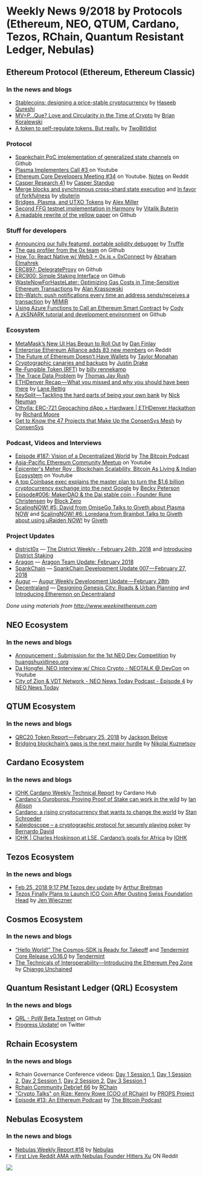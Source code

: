 ﻿# Weekly News 9/2018 by Protocols (Ethereum, NEO, QTUM, Cardano, Tezos, RChain, Quantum Resistant Ledger, Nebulas)

## Ethereum Protocol (Ethereum, Ethereum Classic)
### In the news and blogs
* [Stablecoins: designing a price-stable cryptocurrency](https://hackernoon.com/stablecoins-designing-a-price-stable-cryptocurrency-6bf24e2689e5) by [Haseeb Qureshi](https://hackernoon.com/@hosseeb)
* [MV=P…Que? Love and Circularity in the Time of Crypto](https://medium.com/@brian.koralewski/mv-p-que-love-and-circularity-in-the-time-of-crypto-2b84074fa2d2) by [Brian Koralewski](https://medium.com/@brian.koralewski)
* [A token to self-regulate tokens. But really.](https://medium.com/@twobitidiot/a-token-to-self-regulate-tokens-but-really-a61da77e6a7b) by [TwoBitIdiot](https://medium.com/@twobitidiot)

### Protocol
* [Spankchain PoC implementation of generalized state channels](https://github.com/SpankChain/general-state-channels) on Github
* [Plasma Implementers Call #3 ](https://www.youtube.com/watch?v=JHRXrvdvLd0) on Youtube
* [Ethereum Core Developers Meeting #34](https://www.youtube.com/watch?v=GhUtruRZOlo) on Youtube. [Notes](https://www.reddit.com/r/ethereum/comments/7zpxe3/notes_from_ethereum_core_devs_meeting_34_22318/) on Reddit
* [Casper Research 41](https://www.youtube.com/watch?v=0xD1ta3smz4) by [Casper Standup](https://www.youtube.com/channel/UCi8byRkpJBbGgDot2pWXLHA)
* [Merge blocks and synchronous cross-shard state execution](https://ethresear.ch/t/merge-blocks-and-synchronous-cross-shard-state-execution/1240) and [In favor of forkfulness](https://ethresear.ch/t/in-favor-of-forkfulness/1225) by [vbuterin](https://ethresear.ch/u/vbuterin/summary)
* [Bridges, Plasma, and UTXO Tokens](https://blog.gridplus.io/bridges-plasma-and-utxo-tokens-e1244c8b1824) by [Alex Miller](https://blog.gridplus.io/@asmiller1989)
* [Second FFG testnet implementation in Harmony](https://twitter.com/VitalikButerin/status/969042245709021184) by [Vitalik Buterin](https://twitter.com/VitalikButerin)
* [A readable rewrite of the yellow paper](https://github.com/chronaeon/beigepaper/) on Github

### Stuff for developers
* [Announcing our fully featured, portable solidity debugger](http://truffleframework.com/blog/announcing-full-portable-solidity-debugger) by [Truffle](http://truffleframework.com)
* [The gas profiler from the 0x team](https://github.com/LogvinovLeon/ETH-Denver/tree/development/packages/profiler) on Github
* [How To: React Native w/ Web3 + 0x.js + 0xConnect](https://medium.com/@abrahamelmahrek/how-to-react-native-w-web3-0x-js-0xconnect-39b3d6a4dca) by [Abraham Elmahrek](https://medium.com/@abrahamelmahrek)
* [ERC897: DelegrateProxy](https://github.com/ethereum/EIPs/pull/897) on Github
* [ERC900: Simple Staking Interface](https://github.com/ethereum/EIPs/issues/900) on Github
* [WasteNowForHasteLater: Optimizing Gas Costs in Time-Sensitive Ethereum Transactions](https://medium.com/@dappsec/wastenowforhastelater-optimizing-time-sensitive-ethereum-transaction-gas-costs-e5fa765bcd0d) by [Alan Krassowski](https://medium.com/@dappsec)
* [Eth-Watch: push notifications every time an address sends/receives a transaction](https://eth-watch.io) by [MIMIR](https://eth-watch.io)
* [Using Azure Functions to Call an Ethereum Smart Contract](https://steemit.com/blockchain/@bornswift/using-azure-functions-to-call-ethereum-smart-contract) by [Cody](https://steemit.com/@bornswift)
* [A zkSNARK tutorial and development environment](https://github.com/barryWhiteHat/libsnark-tutorial) on Github

### Ecosystem
* [MetaMask’s New UI Has Begun to Roll Out](https://medium.com/metamask/metamasks-new-ui-has-begun-to-roll-out-74dba32cc7f7) by [Dan Finlay](https://medium.com/@danfinlay)
* [Enterprise Ethereum Alliance adds 83 new members](https://www.reddit.com/r/ethereum/comments/810eb4/enterprise_ethereum_alliance_adds_83_new_members/) on Reddit
* [The Future of Ethereum Doesn’t Have Wallets](https://medium.com/mycrypto/the-future-of-ethereum-doesnt-have-wallets-232fcee708bf) by [Taylor Monahan](https://medium.com/@tayvano)
* [Cryptographic canaries and backups](https://ethresear.ch/t/cryptographic-canaries-and-backups/1235) by [Justin Drake](https://ethresear.ch/u/justindrake/summary)
* [Re-Fungible Token (RFT)](https://medium.com/@billyrennekamp/re-fungible-token-rft-297003592769) by [billy rennekamp](https://medium.com/@billyrennekamp)
* [The Trace Data Problem](https://medium.com/@tjayrush/the-trace-data-problem-d16b2e84fe40) by [Thomas Jay Rush](https://medium.com/@tjayrush)
* [ETHDenver Recap — What you missed and why you should have been there](https://medium.com/crypto-nyc/ethdenver-recap-what-you-missed-and-why-you-should-have-been-there-796df86342c1) by [Lane Rettig](https://medium.com/@lrettig)
* [KeySplit — Tackling the hard parts of being your own bank](https://medium.com/@nickneuman/keysplit-private-key-security-for-cryptocurrency-owners-d1653ea9631d) by [Nick Neuman](https://medium.com/@nickneuman)
* [Cthylla: ERC-721 Geocaching dApp + Hardware | ETHDenver Hackathon](https://www.youtube.com/watch?v=ciaj_vLmHMQ) by [Richard Moore](https://www.youtube.com/channel/UCjYj47mnEdsyHzvl5CIk11Q)
* [Get to Know the 47 Projects that Make Up the ConsenSys Mesh](https://media.consensys.net/get-to-know-the-47-projects-that-make-up-the-consensys-mesh-478b7d3028c1) by [ConsenSys](https://media.consensys.net/@ConsenSys)

### Podcast, Videos and Interviews
* [Episode #187: Vision of a Decentralized World](https://thebitcoinpodcast.com/episode-187/) by [The Bitcoin Podcast](https://thebitcoinpodcast.com)
* [Asia-Pacific Ethereum Community Meetup](https://www.youtube.com/watch?v=OOJVpL9Nsx8) on Youtube
* [Epicenter's Meher Roy : Blockchain Scalability, Bitcoin As Living & Indian Ecosystem](https://www.youtube.com/watch?v=0cgqoOZEmMY) on Youtube
* [A top Coinbase exec explains the master plan to turn the $1.6 billion cryptocurrency exchange into the next Google](http://archive.is/Vr0iZ) by [Becky Peterson](http://www.businessinsider.com/author/becky-peterson)
* [Episode#006: MakerDAO & the Dai stable coin - Founder Rune Christensen](http://www.blockzero.show/f455ccb1) by [Block Zero](http://www.blockzero.show)
* [ScalingNOW! #5: David from OmiseGo Talks to Giveth about Plasma NOW](https://www.youtube.com/watch?v=REvKz2d2bds) and [ScalingNOW! #6: Loredana from Brainbot Talks to Giveth about using µRaiden NOW!](https://www.youtube.com/watch?v=81gK-5qLFeg) by [Giveth](https://www.youtube.com/channel/UClfutpRoY0WTVnq0oB0E0wQ)

### Project Updates
* [district0x](https://district0x.io) — [The District Weekly - February 24th, 2018](https://blog.district0x.io/the-district-weekly-february-24th-2018-811435ae2f80) and [Introducing District Staking](https://blog.district0x.io/introducing-district-staking-3bf1fbc092ce)
* [Aragon](https://aragon.one) — [Aragon Team Update: February 2018](https://blog.aragon.one/aragon-team-update-february-2018-1a8bb4bea742)
* [SpankChain](https://spankchain.com) — [SpankChain Development Update 007 — February 27, 2018](https://medium.com/spankchain/spankchain-development-update-007-february-27-2018-414247c85445) 
* [Augur](http://www.augur.net) — [Augur Weekly Development Update — February 28th](https://medium.com/@AugurProject/augur-weekly-development-update-february-28th-d4f410107f)
* [Decentraland](https://decentraland.org) — [Designing Genesis City: Roads & Urban Planning](https://blog.decentraland.org/designing-genesis-city-roads-urban-planning-ba068f08e74d) and [Introducing Etheremon on Decentraland](https://blog.decentraland.org/introducing-etheremon-on-decentraland-cb440fa873b4)

*Done using materials from http://www.weekinethereum.com*

## NEO Ecosystem
### In the news and blogs
* [Announcement : Submission for the 1st NEO Dev Competition](https://neo.org/blog/details/3065) by huangshuxi@neo.org
* [Da Hongfei, NEO interview w/ Chico Crypto - NEOTALK @ DevCon](https://www.youtube.com/watch?v=vX8XNOpYa8s&feature=youtu.be) on Youtube
* [City of Zion & VDT Network - NEO News Today Podcast - Episode 4](https://www.youtube.com/watch?v=VHOqTv9E26g&feature=youtu.be) by [NEO News Today](https://www.youtube.com/channel/UCh0I8wG0ZyC6DxaxrQFhyEQ)

## QTUM Ecosystem
### In the news and blogs
* [QRC20 Token Report — February 25, 2018](https://medium.com/@jb395official/qrc20-token-report-february-25-2018-ff397a1ac070) by [Jackson Belove](https://medium.com/@jb395official)
* [Bridging blockchain’s gaps is the next major hurdle](https://thenextweb.com/contributors/2018/02/27/bridging-blockchains-gaps-next-major-hurdle/) by [Nikolai Kuznetsov](https://thenextweb.com/author/nikolai-kuznetsov/)

## Cardano Ecosystem
### In the news and blogs
* [IOHK Cardano Weekly Technical Report](https://www.cardanohub.org/en/weekly-technical-report/) by Cardano Hub
* [Cardano's Ouroboros: Proving Proof of Stake can work in the wild](http://www.ibtimes.co.uk/cardanos-ouroboros-proving-proof-stake-can-work-wild-1663150) by [Ian Allison](http://www.ibtimes.co.uk/reporters/ian-allison)
* [Cardano: a rising cryptocurrency that wants to change the world](https://mashable.com/2018/02/24/cardano-hoskinson-interview/#2_GkxxFAVkq3) by [Stan Schroeder](https://mashable.com/author/stan-schroeder/)
* [Kaleidoscope – a cryptographic protocol for securely playing poker](https://iohk.io/blog/kaleidoscope-a-cryptographic-protocol-for-securely-playing-poker) by [Bernardo David](https://iohk.io/team/bernardo-david/)
* [IOHK | Charles Hoskinson at LSE, Cardano’s goals for Africa](https://www.youtube.com/watch?v=YSzVsjG2QoQ) by [IOHK](https://www.youtube.com/channel/UCBJ0p9aCW-W82TwNM-z3V2w)

## Tezos Ecosystem
### In the news and blogs
* [Feb 25, 2018 9:17 PM Tezos dev update](https://www.youtube.com/watch?v=63eqnmXzRwk) by [Arthur Breitman](https://www.youtube.com/channel/UChX-VzLMq-3A5Vs7KDTlehw)
* [Tezos Finally Plans to Launch ICO Coin After Ousting Swiss Foundation Head](http://fortune.com/2018/02/22/tezos-coin-ico-launch-foundation/) by [Jen Wieczner](http://fortune.com/author/jen-wieczner/)

## Cosmos Ecosystem
### In the news and blogs
* [“Hello World!” The Cosmos-SDK is Ready for Takeoff](https://blog.cosmos.network/hello-world-the-cosmos-sdk-is-ready-for-takeoff-b8857b4057db) and [Tendermint Core Release v0.16.0](https://blog.cosmos.network/tendermint-core-release-v0-16-0-4a9246908540) by [Tendermint](https://medium.com/@tendermint)
* [The Technicals of Interoperability—Introducing the Ethereum Peg Zone](https://blog.cosmos.network/the-internet-of-blockchains-how-cosmos-does-interoperability-starting-with-the-ethereum-peg-zone-8744d4d2bc3f) by [Chjango Unchained](https://blog.cosmos.network/@chjango)

## Quantum Resistant Ledger (QRL) Ecosystem
### In the news and blogs
* [QRL - PoW Beta Testnet](https://github.com/theQRL/QRL/releases/tag/v0.61.1) on Github
* [Progress Update!](https://twitter.com/qrledger) on Twitter

## Rchain Ecosystem
### In the news and blogs
* Rchain Governance Conference videos: [Day 1 Session 1](https://www.youtube.com/watch?v=dFV28lJFve8), [Day 1 Session 2](https://www.youtube.com/watch?v=UWnyf2YdtFM), [Day 2 Session 1](https://www.youtube.com/watch?v=Mmkae9E93tk), [Day 2 Session 2](https://www.youtube.com/watch?v=8Zixz45QM-k), [Day 3 Session 1](https://www.youtube.com/watch?v=ZpJOxa15Pgc)
* [Rchain Community Debrief 66](https://www.youtube.com/watch?v=RmPu_J8-o2Q) by [RChain](https://www.youtube.com/channel/UCSS3jCffMiz574_q64Ukj_w)
* ["Crypto Talks" on Rize: Kenny Rowe (COO of RChain)](https://www.youtube.com/watch?v=cjHooZc0JNM) by [PROPS Project](https://www.youtube.com/channel/UCGT1j-LLcqAp238aO309F_g)
* [Episode #13: An Ethereum Podcast](https://thebitcoinpodcast.com/an-ethereum-podcast-episode-13/) by [The Bitcoin Podcast](https://thebitcoinpodcast.com)

## Nebulas Ecosystem
### In the news and blogs
* [Nebulas Weekly Report #18](https://medium.com/nebulasio/nebulas-weekly-report-18-30b7f16798cb) by [Nebulas](https://medium.com/@nebulasio)
* [First Live Reddit AMA with Nebulas Founder Hitters Xu](https://www.reddit.com/r/nebulas/comments/7zci43/first_live_reddit_ama_with_nebulas_founder/) ON Reddit


[![](https://steemitimages.com/DQmdkWT6cCPVYNzZASwHD3WZ5hKpHQv7927MvBt8wRYDDEC/image.png)](http://company.cyber.fund/#newsletter)
